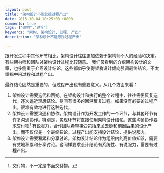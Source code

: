```yaml
---
layout: post
title: "架构设计不能忽视过程产出"
date: 2015-10-04 10:25:03 +0800
comments: true
tags: ["架构","过程"]
keywords: "架构, 架构设计, 过程, 产出"
description: "架构设计不能忽视过程产出"

---
```


跟开发过程中其他环节相比，架构设计往往更加依赖于架构师个人的经验和决定。
有些架构师和团队对架构设计过程比较随意。
我们常看到的介绍架构设计的文章，也多侧重于介绍设计结论。这些都似乎使得架构设计倾向强调最终结论，不太重视中间过程和过程产出。

最终结论固然是重要的，但过程产出也有重要意义。从几个方面来看：

<!--more-->


1. 架构设计需要迭代和回朔。在架构设计和执行的整个过程中，往往需要反复迭代，逐次逼近理想结论。期间有很多的回溯反复过程。如果没有必要的过程产出，很难有效地进行这种迭代。
2. 架构设计需要沟通和协作。架构设计作为开发工作的一个环节，与其他环节有许多沟通协作。特别是，实现环节将直接使用架构设计结论。这些沟通协作要求交付物[^1] 有说服力，合作团队希望接受包括来龙去脉和前因后果的设计产出，而不仅仅是一个最终结论。过程产出能支持设计结论，提供说服力。
3. 架构设计需要积累和分享讨论。架构设计结论作为组织内的高价值知识，需要有效地积累和分享讨论。这同样要求设计结论有系统性、有说服力，需要有过程产出。

 
 
 [^1]: 交付物，不一定是书面交付物。
 

